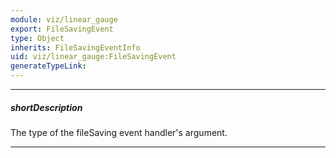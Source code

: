 ```yaml
---
module: viz/linear_gauge
export: FileSavingEvent
type: Object
inherits: FileSavingEventInfo
uid: viz/linear_gauge:FileSavingEvent
generateTypeLink: 
---
```

---
##### shortDescription
The type of the fileSaving event handler's argument.

---
<!-- Description goes here -->